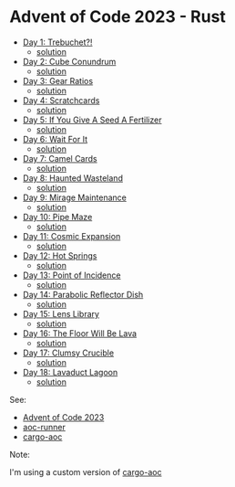 # Advent of Code 2023 - Rust

- [Day 1: Trebuchet?!](https://adventofcode.com/2023/day/1)
  - [solution](src/day01.rs)
- [Day 2: Cube Conundrum](https://adventofcode.com/2023/day/2)
  - [solution](src/day02.rs)
- [Day 3: Gear Ratios](https://adventofcode.com/2023/day/3)
  - [solution](src/day03.rs)
- [Day 4: Scratchcards](https://adventofcode.com/2023/day/4)
  - [solution](src/day04.rs)
- [Day 5: If You Give A Seed A Fertilizer](https://adventofcode.com/2023/day/5)
  - [solution](src/day05.rs)
- [Day 6: Wait For It](https://adventofcode.com/2023/day/6)
  - [solution](src/day06.rs)
- [Day 7: Camel Cards](https://adventofcode.com/2023/day/7)
  - [solution](src/day07.rs)
- [Day 8: Haunted Wasteland](https://adventofcode.com/2023/day/8)
  - [solution](src/day08.rs)
- [Day 9: Mirage Maintenance](https://adventofcode.com/2023/day/9)
  - [solution](src/day09.rs)
- [Day 10: Pipe Maze](https://adventofcode.com/2023/day/10)
  - [solution](src/day10.rs)
- [Day 11: Cosmic Expansion](https://adventofcode.com/2023/day/11)
  - [solution](src/day11.rs)
- [Day 12: Hot Springs](https://adventofcode.com/2023/day/12)
  - [solution](src/day12.rs)
- [Day 13: Point of Incidence](https://adventofcode.com/2023/day/13)
  - [solution](src/day13.rs)
- [Day 14: Parabolic Reflector Dish](https://adventofcode.com/2023/day/14)
  - [solution](src/day14.rs)
- [Day 15: Lens Library](https://adventofcode.com/2023/day/15)
  - [solution](src/day15.rs)
- [Day 16: The Floor Will Be Lava](https://adventofcode.com/2023/day/16)
  - [solution](src/day16.rs)
- [Day 17: Clumsy Crucible](https://adventofcode.com/2023/day/17)
  - [solution](src/day17.rs)
- [Day 18: Lavaduct Lagoon](https://adventofcode.com/2023/day/18)
  - [solution](src/day18.rs)
<!-- Insert before -->

See:

- [Advent of Code 2023](https://adventofcode.com/2023/)
- [aoc-runner](https://crates.io/crates/aoc-runner)
- [cargo-aoc](https://crates.io/crates/cargo-aoc)

Note:

I'm using a custom version of [cargo-aoc](https://github.com/pedantic79/cargo-aoc/tree/new-criterion)
